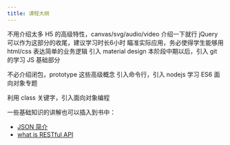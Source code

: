```yaml
---
title: 课程大纲
---
```


不用介绍太多 H5 的高级特性，canvas/svg/audio/video 介绍一下就行
jQuery 可以作为这部分的收尾，建议学习时长6小时
瞄准实际应用，务必使得学生能够用 html/css 表达简单的业务逻辑
引入 material design
本阶段中期以后，引入 git 的学习
JS 基础部分

不必介绍闭包，prototype 这些高级概念
引入命令行，引入 nodejs 学习
ES6 面向对象专题

利用 class 关键字，引入面向对象编程


一些基础知识的讲解也可以插入到书中：

- [JSON 简介](https://www.youtube.com/watch?v=wI1CWzNtE-M)
- [what is RESTful API](https://www.youtube.com/watch?v=Q-BpqyOT3a8)
